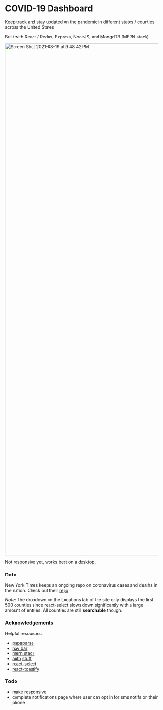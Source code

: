 # COVID-19 Dashboard

Keep track and stay updated on the pandemic in different states / counties across the United States

Built with React / Redux, Express, NodeJS, and MongoDB (MERN stack)

<img width="1680" alt="Screen Shot 2021-08-19 at 9 48 42 PM" src="https://user-images.githubusercontent.com/68198839/130171378-0d5776dc-3735-4207-b2e7-5ec02949cd4d.png">

Not responsive yet, works best on a desktop.

### Data

New York Times keeps an ongoing repo on coronavirus cases and deaths in the nation. Check out their [repo](https://github.com/nytimes/covid-19-data)

*Note:* The dropdown on the Locations tab of the site only displays the first 500 counties since react-select slows down significantly with a large amount of entries. All counties are still **searchable** though.

### Acknowledgements

Helpful resources:
- [papaparse](https://www.papaparse.com/)
- [nav bar](https://www.youtube.com/watch?v=5R9jFHlG6ik&ab_channel=WebDevSimplified)
- [mern stack](https://www.youtube.com/watch?v=7CqJlxBYj-M&ab_channel=freeCodeCamp.org)
- [auth](https://blog.bitsrc.io/build-a-login-auth-app-with-mern-stack-part-1-c405048e3669) [stuff](https://www.youtube.com/watch?v=LKlO8vLvUao&t=5007s&ab_channel=JavaScriptMastery)
- [react-select](https://react-select.com/home)
- [react-toastify](https://fkhadra.github.io/react-toastify/introduction/)

### Todo
- make responsive
- complete notifications page where user can opt in for sms notifs on their phone
